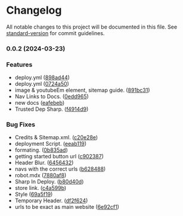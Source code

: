 # Changelog

All notable changes to this project will be documented in this file. See [standard-version](https://github.com/conventional-changelog/standard-version) for commit guidelines.

### 0.0.2 (2024-03-23)


### Features

* deploy.yml ([898ad44](https://github.com/TeaClientMC/Docs/commit/898ad44559fcb87a5ffec9c99510db6839e24f41))
* deploy.yml ([0724a50](https://github.com/TeaClientMC/Docs/commit/0724a50c25b4030f35f27f8ec7e033def915239a))
* image & youtubeEm element, sitemap guide. ([891bc31](https://github.com/TeaClientMC/Docs/commit/891bc3197a9a5be6902d77b422fa8474e58da277))
* Nav Links to Docs. ([0edd965](https://github.com/TeaClientMC/Docs/commit/0edd965d71faed22b7731504b6334fbf461ad040))
* new docs ([eafebeb](https://github.com/TeaClientMC/Docs/commit/eafebeba3d30cb52999739497fb3ff11eebfd9bf))
* Trusted Dep Sharp. ([f4914d9](https://github.com/TeaClientMC/Docs/commit/f4914d952d8e8d5589fd249a5a6701c982128e7f))


### Bug Fixes

* Credits & Sitemap.xml. ([c20e28e](https://github.com/TeaClientMC/Docs/commit/c20e28ec904cd29159a90e459c38b5515b007bf1))
* deployment Script. ([eeab119](https://github.com/TeaClientMC/Docs/commit/eeab119f2723bb3d917b494b1afd7afeb7733f5c))
* formating. ([0b835ad](https://github.com/TeaClientMC/Docs/commit/0b835ad8eb931cb19c222f155fb676c23d72def1))
* getting started button url ([c902387](https://github.com/TeaClientMC/Docs/commit/c9023874094e39022ab4efc29939b64d2a063e18))
* Header Blur. ([6456432](https://github.com/TeaClientMC/Docs/commit/64564328ff6da43e48ca648b4d23d429224184e6))
* navs with the correct urls ([b628488](https://github.com/TeaClientMC/Docs/commit/b628488d3330c69a00528406732db27bae37757c))
* robot.mdx ([7880af8](https://github.com/TeaClientMC/Docs/commit/7880af8c8c30c5d3994cd32cf55253593ef7577b))
* Sharp In Deploy. ([b80d40d](https://github.com/TeaClientMC/Docs/commit/b80d40db52d75a4d1b9de96cf7decdae52f40150))
* store link. ([c4a599b](https://github.com/TeaClientMC/Docs/commit/c4a599b65743fd211ccc09825b49ebc9a34f248c))
* Style ([69a5f19](https://github.com/TeaClientMC/Docs/commit/69a5f192b3493e7be66839fbaafe118bd280a3d0))
* Temporary Header. ([df2f624](https://github.com/TeaClientMC/Docs/commit/df2f624c90ddcadbc2d6cb1df8b2c952069e55a4))
* urls to be exact as main website ([6e92cf1](https://github.com/TeaClientMC/Docs/commit/6e92cf1623702a6275687da57552641d9b233544))
